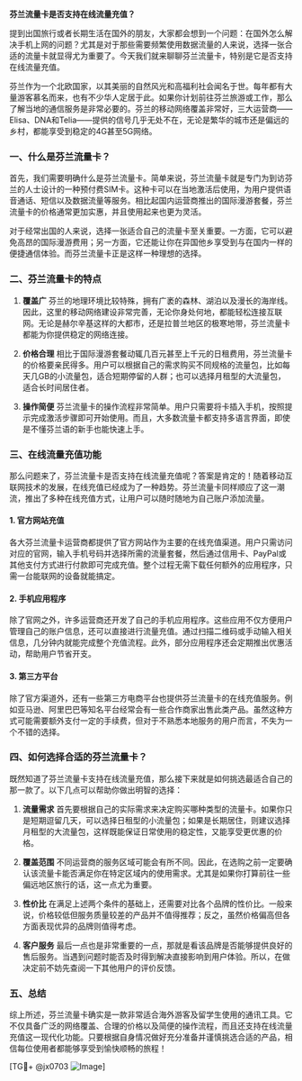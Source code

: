 **芬兰流量卡是否支持在线流量充值？**

提到出国旅行或者长期生活在国外的朋友，大家都会想到一个问题：在国外怎么解决手机上网的问题？尤其是对于那些需要频繁使用数据流量的人来说，选择一张合适的流量卡就显得尤为重要了。今天我们就来聊聊芬兰流量卡，特别是它是否支持在线流量充值。

芬兰作为一个北欧国家，以其美丽的自然风光和高福利社会闻名于世。每年都有大量游客慕名而来，也有不少华人定居于此。如果你计划前往芬兰旅游或工作，那么了解当地的通信服务是非常必要的。芬兰的移动网络覆盖非常好，三大运营商——Elisa、DNA和Telia——提供的信号几乎无处不在，无论是繁华的城市还是偏远的乡村，都能享受到稳定的4G甚至5G网络。

### 一、什么是芬兰流量卡？

首先，我们需要明确什么是芬兰流量卡。简单来说，芬兰流量卡就是专门为到访芬兰的人士设计的一种预付费SIM卡。这种卡可以在当地激活后使用，为用户提供语音通话、短信以及数据流量等服务。相比起国内运营商推出的国际漫游套餐，芬兰流量卡的价格通常更加实惠，并且使用起来也更为灵活。

对于经常出国的人来说，选择一张适合自己的流量卡至关重要。一方面，它可以避免高昂的国际漫游费用；另一方面，它还能让你在异国他乡享受到与在国内一样的便捷通信体验。而芬兰流量卡正是这样一种理想的选择。

### 二、芬兰流量卡的特点

1. **覆盖广**
   芬兰的地理环境比较特殊，拥有广袤的森林、湖泊以及漫长的海岸线。因此，这里的移动网络建设非常完善，无论你身处何地，都能轻松连接互联网。无论是赫尔辛基这样的大都市，还是拉普兰地区的极寒地带，芬兰流量卡都能为你提供稳定的网络连接。

2. **价格合理**
   相比于国际漫游套餐动辄几百元甚至上千元的日租费用，芬兰流量卡的价格要亲民得多。用户可以根据自己的需求购买不同规格的流量包，比如每天几GB的小流量包，适合短期停留的人群；也可以选择月租型的大流量包，适合长时间居住者。

3. **操作简便**
   芬兰流量卡的操作流程非常简单。用户只需要将卡插入手机，按照提示完成激活步骤即可开始使用。而且，大多数流量卡都支持多语言界面，即使是不懂芬兰语的新手也能快速上手。

### 三、在线流量充值功能

那么问题来了，芬兰流量卡是否支持在线流量充值呢？答案是肯定的！随着移动互联网技术的发展，在线充值已经成为了一种趋势。芬兰流量卡同样顺应了这一潮流，推出了多种在线充值方式，让用户可以随时随地为自己账户添加流量。

#### 1. 官方网站充值
各大芬兰流量卡运营商都提供了官方网站作为主要的在线充值渠道。用户只需访问对应的官网，输入手机号码并选择所需的流量套餐，然后通过信用卡、PayPal或其他支付方式进行付款即可完成充值。整个过程无需下载任何额外的应用程序，只需一台能联网的设备就能搞定。

#### 2. 手机应用程序
除了官网之外，许多运营商还开发了自己的手机应用程序。这些应用不仅方便用户管理自己的账户信息，还可以直接进行流量充值。通过扫描二维码或手动输入相关信息，几分钟内就能完成整个充值流程。此外，部分应用程序还会定期推出优惠活动，帮助用户节省开支。

#### 3. 第三方平台
除了官方渠道外，还有一些第三方电商平台也提供芬兰流量卡的在线充值服务。例如亚马逊、阿里巴巴等知名平台经常会有一些合作商家出售此类产品。虽然这种方式可能需要额外支付一定的手续费，但对于不熟悉本地服务的用户而言，不失为一个不错的选择。

### 四、如何选择合适的芬兰流量卡？

既然知道了芬兰流量卡支持在线流量充值，那么接下来就是如何挑选最适合自己的那一款了。以下几点可以帮助你做出明智的选择：

1. **流量需求**
   首先要根据自己的实际需求来决定购买哪种类型的流量卡。如果你只是短期逗留几天，可以选择日租型的小流量包；如果是长期居住，则建议选择月租型的大流量包，这样既能保证日常使用的稳定性，又能享受更优惠的价格。

2. **覆盖范围**
   不同运营商的服务区域可能会有所不同。因此，在选购之前一定要确认该流量卡能否满足你在特定区域内的使用需求。尤其是如果你打算前往一些偏远地区旅行的话，这一点尤为重要。

3. **性价比**
   在满足上述两个条件的基础上，还需要对比各个品牌的性价比。一般来说，价格较低但服务质量较差的产品并不值得推荐；反之，虽然价格偏高但各方面表现优异的品牌则值得考虑。

4. **客户服务**
   最后一点也是非常重要的一点，那就是看该品牌是否能够提供良好的售后服务。当遇到问题时能否及时得到解决直接影响到用户体验。所以，在做决定前不妨先查阅一下其他用户的评价反馈。

### 五、总结

综上所述，芬兰流量卡确实是一款非常适合海外游客及留学生使用的通讯工具。它不仅具备广泛的网络覆盖、合理的价格以及简便的操作流程，而且还支持在线流量充值这一现代化功能。只要根据自身情况做好充分准备并谨慎挑选合适的产品，相信每位使用者都能够享受到愉快顺畅的旅程！

[TG💪+ @jx0703 ![Image](https://github.com/user-attachments/assets/dbca1d08-cadb-493c-b0ec-ad6f7a83f270)]